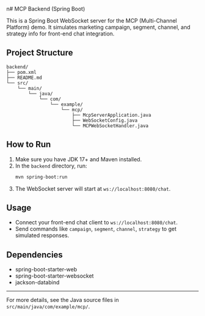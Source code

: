 n# MCP Backend (Spring Boot)

This is a Spring Boot WebSocket server for the MCP (Multi-Channel Platform) demo. It simulates marketing campaign, segment, channel, and strategy info for front-end chat integration.

## Project Structure

```
backend/
├── pom.xml
├── README.md
└── src/
    └── main/
        └── java/
            └── com/
                └── example/
                    └── mcp/
                        ├── McpServerApplication.java
                        ├── WebSocketConfig.java
                        └── MCPWebSocketHandler.java
```

## How to Run

1. Make sure you have JDK 17+ and Maven installed.
2. In the `backend` directory, run:
   ```bash
   mvn spring-boot:run
   ```
3. The WebSocket server will start at `ws://localhost:8080/chat`.

## Usage
- Connect your front-end chat client to `ws://localhost:8080/chat`.
- Send commands like `campaign`, `segment`, `channel`, `strategy` to get simulated responses.

## Dependencies
- spring-boot-starter-web
- spring-boot-starter-websocket
- jackson-databind

---
For more details, see the Java source files in `src/main/java/com/example/mcp/`. 